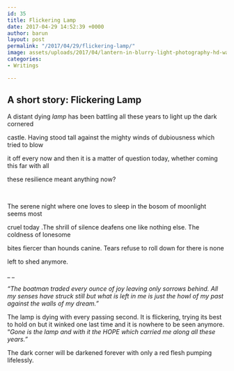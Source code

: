 ```yaml
---
id: 35
title: Flickering Lamp
date: 2017-04-29 14:52:39 +0000
author: barun
layout: post
permalink: "/2017/04/29/flickering-lamp/"
image: assets/uploads/2017/04/lantern-in-blurry-light-photography-hd-wallpaper-2880x1800-78411-800x445.jpg
categories:
- Writings

---
```

## **A short story: Flickering Lamp**

A distant dying _lamp_ has been battling all these years to light up the dark cornered

castle. Having stood tall against the mighty winds of dubiousness which tried to blow

it off every now and then it is a matter of question today, whether coming this far with all

these resilience meant anything now?

 

The serene night where one loves to sleep in the bosom of moonlight seems most

cruel today .The shrill of silence deafens one like nothing else. The coldness of lonesome

bites fiercer than hounds canine. Tears refuse to roll down for there is none

left to shed anymore.

_ _

_“The boatman traded every ounce of joy leaving only sorrows behind. All my senses have struck still but what is left in me is just the howl of my past against the walls of my dream.”_

The lamp is dying with every passing second. It is flickering, trying its best to hold on but it winked one last time and it is nowhere to be seen anymore. “_Gone is the lamp and with it the HOPE which carried me along all these years.”_

The dark corner will be darkened forever with only a red flesh pumping lifelessly.

 